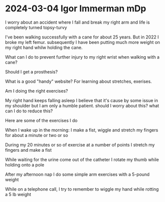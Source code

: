 # 2024-03-04 Igor Immerman mDp

I worry about an accident where I fall and break my right arm and life is completely turned topsy-turvy

I've been walking successfully with a cane for about 25 years. But in 2022 I broke my left femur. subsequently I have been putting much more weight on my right hand whilw holding the cane.

What can I do to prevent further injury to my right wrist when walking with a cane?

Should I get a prosthesis? 

What is a good "handy" website? For learning about stretches, exerises.

Am I doing the right exercises?

My right hand keeps falling asleep I believe that it's cause by some issue in my shoulder but I am only a humble patient. should I worry about this? what can I do to reduce this?

Here are some of the exercises I do

When I wake up in the morning: I make a fist, wiggle and stretch my fingers for about a minute or two or so

During my 20 minutes or so of exercise at a number of points I stretch my fingers and make a fist

While waiting for the urine come out of the catheter I rotate my thumb while holding onto a pole

After my afternoon nap I do some simple arm exercises with a 5-pound weight

While on a telephone call, I try to remember to wiggle my hand while rotting a 5 lb weight

 